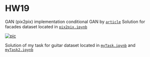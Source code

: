 # HW19
GAN (pix2pix)
implementation conditional GAN by <a href="https://arxiv.org/abs/1611.07004" target="_blank">`article`</a> 
Solution for facades dataset located in <a href="https://github.com/nfhktwrbq/HW19/blob/master/pix2pix.ipynb" target="_blank">`pix2pix.ipynb`</a> <p>
<a href="https://ibb.co/Lr199sX"><img src="https://i.ibb.co/FXz88dL/pic.png" alt="pic" border="0" /></a><p>
Solution of my task for guitar dataset located in <a href="https://github.com/nfhktwrbq/HW19/blob/master/myTask.ipynb" target="_blank">`myTask.ipynb`</a> and <a href="https://github.com/nfhktwrbq/HW19/blob/master/myTask2.ipynb" target="_blank">`myTask2.ipynb`</a>
